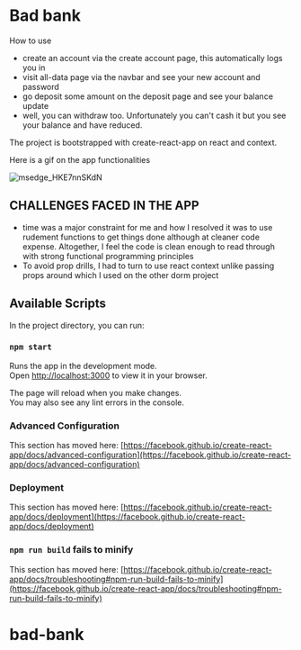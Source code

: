 # Bad bank 
How to use
- create an account via the create account page, this automatically logs you in
- visit all-data page via the navbar and see your new account and password
- go deposit some amount on the deposit page and see your balance update
- well, you can withdraw too. Unfortunately you can't cash it but you see your balance and have reduced.

The project is bootstrapped with create-react-app on react and context.

Here is a gif on the app functionalities

![msedge_HKE7nnSKdN](https://user-images.githubusercontent.com/51183064/162933838-0ed7b6de-8975-44fc-a750-e3778f4ebf8c.gif)

## CHALLENGES FACED IN THE APP
- time was a major constraint for me and how I resolved it was to use rudement functions to get things done although at cleaner code expense. Altogether, I feel the code is clean enough to read through with strong functional programming principles
- To avoid prop drills, I had to turn to use react context unlike passing props around which I used on the other dorm project

## Available Scripts

In the project directory, you can run:

### `npm start`

Runs the app in the development mode.\
Open [http://localhost:3000](http://localhost:3000) to view it in your browser.

The page will reload when you make changes.\
You may also see any lint errors in the console.



### Advanced Configuration

This section has moved here: [https://facebook.github.io/create-react-app/docs/advanced-configuration](https://facebook.github.io/create-react-app/docs/advanced-configuration)

### Deployment

This section has moved here: [https://facebook.github.io/create-react-app/docs/deployment](https://facebook.github.io/create-react-app/docs/deployment)

### `npm run build` fails to minify

This section has moved here: [https://facebook.github.io/create-react-app/docs/troubleshooting#npm-run-build-fails-to-minify](https://facebook.github.io/create-react-app/docs/troubleshooting#npm-run-build-fails-to-minify)
# bad-bank
